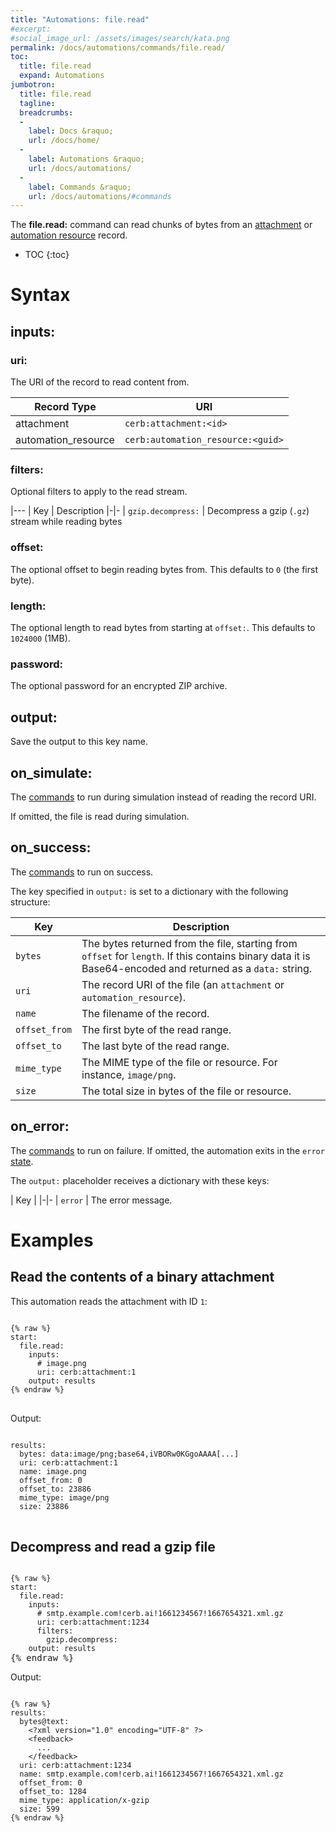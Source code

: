 ```yaml
---
title: "Automations: file.read"
#excerpt: 
#social_image_url: /assets/images/search/kata.png
permalink: /docs/automations/commands/file.read/
toc:
  title: file.read
  expand: Automations
jumbotron:
  title: file.read
  tagline: 
  breadcrumbs:
  -
    label: Docs &raquo;
    url: /docs/home/
  -
    label: Automations &raquo;
    url: /docs/automations/
  -
    label: Commands &raquo;
    url: /docs/automations/#commands
---
```


The **file.read:** command can read chunks of bytes from an [attachment](/docs/records/types/attachment/) or [automation resource](/docs/records/types/automation_resource/) record.

* TOC
{:toc}

# Syntax

## inputs:

### uri:

The URI of the record to read content from.

|Record Type|URI
|-|-
|attachment|`cerb:attachment:<id>`
|automation_resource|`cerb:automation_resource:<guid>`

### filters:

Optional filters to apply to the read stream.

|---
| Key | Description
|-|-
| `gzip.decompress:` | Decompress a gzip (`.gz`) stream while reading bytes 

### offset:

The optional offset to begin reading bytes from. This defaults to `0` (the first byte).

### length:

The optional length to read bytes from starting at `offset:`. This defaults to `1024000` (1MB).

### password:

The optional password for an encrypted ZIP archive.

## output:

Save the output to this key name.

## on_simulate:

The [commands](/docs/automations/#commands) to run during simulation instead of reading the record URI.

If omitted, the file is read during simulation.

## on_success:

The [commands](/docs/automations/#commands) to run on success.

The key specified in `output:` is set to a dictionary with the following structure:

|Key|Description
|-|-
|`bytes`| The bytes returned from the file, starting from `offset` for `length`. If this contains binary data it is Base64-encoded and returned as a `data:` string.
|`uri`| The record URI of the file (an `attachment` or `automation_resource`).
|`name`| The filename of the record.
|`offset_from`| The first byte of the read range.
|`offset_to`| The last byte of the read range.
|`mime_type`| The MIME type of the file or resource. For instance, `image/png`.
|`size`| The total size in bytes of the file or resource.

## on_error:

The [commands](/docs/automations/#commands) to run on failure. If omitted, the automation exits in the `error` [state](/docs/automations/#exit-states).

The `output:` placeholder receives a dictionary with these keys:

| Key |
|-|-
| `error` | The error message.

# Examples

## Read the contents of a binary attachment

This automation reads the attachment with ID `1`:

<pre>
<code class="language-cerb">
{% raw %}
start:
  file.read:
    inputs:
      # image.png
      uri: cerb:attachment:1
    output: results
{% endraw %}
</code>
</pre>

Output:

<pre>
<code class="language-cerb">
results:
  bytes: data:image/png;base64,iVBORw0KGgoAAAA[...]
  uri: cerb:attachment:1
  name: image.png
  offset_from: 0
  offset_to: 23886
  mime_type: image/png
  size: 23886
</code>
</pre>

## Decompress and read a gzip file

<pre>
<code class="language-cerb">
{% raw %}
start:
  file.read:
    inputs:
      # smtp.example.com!cerb.ai!1661234567!1667654321.xml.gz
      uri: cerb:attachment:1234
      filters:
        gzip.decompress:
    output: results</code>
{% endraw %}
</pre>

Output:

<pre>
<code class="language-cerb">
{% raw %}
results:
  bytes@text:
    &lt;?xml version="1.0" encoding="UTF-8" ?&gt;
    &lt;feedback&gt;
      ...
    &lt;/feedback&gt;
  uri: cerb:attachment:1234
  name: smtp.example.com!cerb.ai!1661234567!1667654321.xml.gz
  offset_from: 0
  offset_to: 1284
  mime_type: application/x-gzip
  size: 599
{% endraw %}
</code>
</pre>
